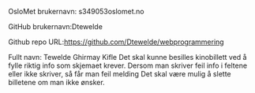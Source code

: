 OsloMet brukernavn: s349053oslomet.no

GitHub brukernavn:Dtewelde

Github repo URL:https://github.com/Dtewelde/webprogrammering

Fullt navn: Tewelde Ghirmay Kifle
Det skal kunne besilles kinobillett ved å fylle riktig info som skjemaet krever. 
Dersom man skriver feil info i feltene eller ikke skriver, så får man feil melding 
Det skal være mulig å slette billetene om man ikke ønsker. 